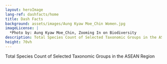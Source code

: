 ```yaml
---
layout: heroImage
lang-ref: dashfacts/home
title: Dash Facts
background: assets/images/Aung Kyaw Moe_Chin Women.jpg
imageLicense: |
  *Photo by: Aung Kyaw Moe_Chin, Zooming In on Biodiversity
description: Total Species Count of Selected Taxonomic Groups in the ASEAN Region
height: 70vh
---
```


Total Species Count of Selected Taxonomic Groups in the ASEAN Region
